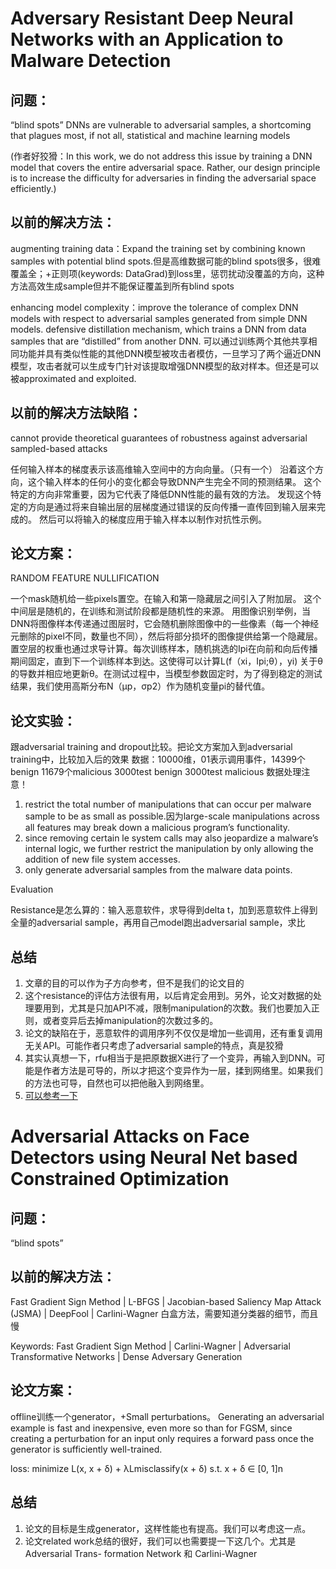 # Adversary Resistant Deep Neural Networks with an Application to Malware Detection
## 问题：
“blind spots” DNNs are vulnerable to adversarial samples, a shortcoming that plagues most, if not all, statistical and machine learning models

(作者好狡猾：In this work, we do not address this issue by training a DNN model that covers the entire adversarial space. Rather, our design principle is to increase the difficulty for adversaries in finding the adversarial space efficiently.)

## 以前的解决方法：
augmenting training data：Expand the training set by combining known samples with potential blind spots.但是高维数据可能的blind spots很多，很难覆盖全；+正则项(keywords: DataGrad)到loss里，惩罚扰动没覆盖的方向，这种方法高效生成sample但并不能保证覆盖到所有blind spots

enhancing model complexity：improve the tolerance of complex DNN models with respect to adversarial samples generated from simple DNN models. defensive distillation mechanism, which trains a DNN from data samples that are “distilled” from another DNN. 可以通过训练两个其他共享相同功能并具有类似性能的其他DNN模型被攻击者模仿，一旦学习了两个逼近DNN模型，攻击者就可以生成专门针对该提取增强DNN模型的敌对样本。但还是可以被approximated and exploited.

## 以前的解决方法缺陷：
cannot provide theoretical guarantees of robustness against adversarial sampled-based attacks

任何输入样本的梯度表示该高维输入空间中的方向向量。（只有一个） 沿着这个方向，这个输入样本的任何小的变化都会导致DNN产生完全不同的预测结果。 这个特定的方向非常重要，因为它代表了降低DNN性能的最有效的方法。 发现这个特定的方向是通过将来自输出层的层梯度通过错误的反向传播一直传回到输入层来完成的。 然后可以将输入的梯度应用于输入样本以制作对抗性示例。

## 论文方案：
RANDOM FEATURE NULLIFICATION

一个mask随机给一些pixels置空。在输入和第一隐藏层之间引入了附加层。 这个中间层是随机的，在训练和测试阶段都是随机性的来源。 用图像识别举例，当DNN将图像样本传递通过图层时，它会随机删除图像中的一些像素（每一个神经元删除的pixel不同，数量也不同），然后将部分损坏的图像提供给第一个隐藏层。置空层的权重也通过求导计算。每次训练样本，随机挑选的Ipi在向前和向后传播期间固定，直到下一个训练样本到达。这使得可以计算L(f（xi，Ipi;θ），yi) 关于θ的导数并相应地更新θ。在测试过程中，当模型参数固定时，为了得到稳定的测试结果，我们使用高斯分布N（μp，σp2）作为随机变量pi的替代值。

## 论文实验：
跟adversarial training and dropout比较。把论文方案加入到adversarial training中，比较加入后的效果
数据：10000维，01表示调用事件，14399个benign 11679个malicious 3000test benign  3000test malicious
数据处理注意！
1. restrict the total number of manipulations that can occur per malware sample to be as small as possible.因为large-scale manipulations across all features may break down a malicious program’s functionality.
2. since removing certain  le system calls may also jeopardize a malware’s internal logic, we further restrict the manipulation by only allowing the addition of new file system accesses.
3. only generate adversarial samples from the malware data points.

Evaluation

Resistance是怎么算的：输入恶意软件，求导得到delta t，加到恶意软件上得到全量的adversarial sample，再用自己model跑出adversarial sample，求比

## 总结
1. 文章的目的可以作为子方向参考，但不是我们的论文目的
2. 这个resistance的评估方法很有用，以后肯定会用到。另外，论文对数据的处理要用到，尤其是只加API不减，限制manipulation的次数。我们也要加入正则，或者变异后去掉manipulation的次数过多的。
3. 论文的缺陷在于，恶意软件的调用序列不仅仅是增加一些调用，还有重复调用无关API。可能作者只考虑了adversarial sample的特点，真是狡猾
4. 其实认真想一下，rfu相当于是把原数据X进行了一个变异，再输入到DNN。可能是作者方法是可导的，所以才把这个变异作为一层，揉到网络里。如果我们的方法也可导，自然也可以把他融入到网络里。
5. [可以参考一下](https://blog.csdn.net/u014314005/article/details/80585338)

# Adversarial Attacks on Face Detectors using Neural Net based Constrained Optimization

## 问题：

“blind spots”

## 以前的解决方法：

Fast Gradient Sign Method | L-BFGS | Jacobian-based Saliency Map Attack (JSMA) | DeepFool | Carlini-Wagner 白盒方法，需要知道分类器的细节，而且慢

Keywords: Fast Gradient Sign Method | Carlini-Wagner | Adversarial Transformative Networks | Dense Adversary Generation 

## 论文方案：

offline训练一个generator，+Small perturbations。 Generating an adversarial example is fast and inexpensive, even more so than for FGSM, since creating a perturbation for an input only requires a forward pass once the generator is sufficiently well-trained.

loss: minimize L(x, x + δ) + λLmisclassify(x + δ) s.t. x + δ ∈ [0, 1]n



## 总结

1. 论文的目标是生成generator，这样性能也有提高。我们可以考虑这一点。
2. 论文related work总结的很好，我们可以也需要提一下这几个。尤其是Adversarial Trans- formation Network 和 Carlini-Wagner
